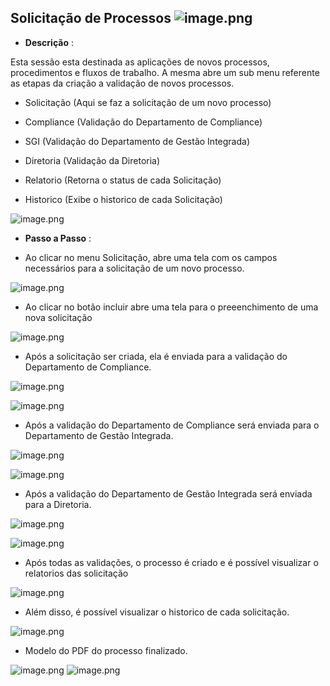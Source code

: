 ## Solicitação de Processos ![image.png](solicitacao_processos.png)

   - **Descrição** :
   
   Esta sessão esta destinada as aplicações de novos processos, procedimentos e fluxos de trabalho. A mesma abre um sub menu referente as etapas da criação a validação de novos processos.

   - Solicitação (Aqui se faz a solicitação de um novo processo)

   - Compliance  (Validação do Departamento de Compliance)

   - SGI         (Validação do Departamento de Gestão Integrada)

   - Diretoria   (Validação da Diretoria)

   - Relatorio   (Retorna o status de cada Solicitação)

   - Historico   (Exibe o historico de cada Solicitação)

  ![image.png](solicitacao_processo_menu.png)

   - **Passo a Passo** : 

   - Ao clicar no menu Solicitação, abre uma tela com os campos necessários para a solicitação de um novo processo.

   ![image.png](solicitacao_processo.png)

   - Ao clicar no botão incluir abre uma tela para o preeenchimento de uma nova solicitação 

   ![image.png](cria_processos.png)
   

   - Após a solicitação ser criada, ela é enviada para a validação do Departamento de Compliance.

   ![image.png](compilance.png)


   ![image.png](valida_compilance.png)

   -  Após a validação do Departamento de Compliance será enviada para o Departamento de Gestão Integrada.

   ![image.png](processos_sgi.png)


   ![image.png](valida_sgi.png)

   - Após a validação do Departamento de Gestão Integrada será enviada para a Diretoria.

   ![image.png](processo_diretoria.png)


   ![image.png](valida_diretoria.png)

   - Após todas as validações, o processo é criado e é possível visualizar o relatorios  das solicitação

   ![image.png](relatorio_processos.png)

   - Além disso, é possível visualizar o historico de cada solicitação.

   ![image.png](historico_processo.png)
   
   - Modelo do PDF do processo finalizado.

   ![image.png](pdfprocesso.png)
   ![image.png](pdfprocesso2.png)

   
